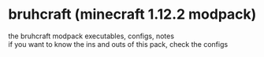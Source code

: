 # bruhcraft (minecraft 1.12.2 modpack)
 the bruhcraft modpack executables, configs, notes</br>
 if you want to know the ins and outs of this pack, check the configs
 
